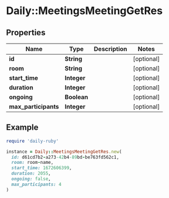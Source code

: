 # Daily::MeetingsMeetingGetRes

## Properties

| Name | Type | Description | Notes |
| ---- | ---- | ----------- | ----- |
| **id** | **String** |  | [optional] |
| **room** | **String** |  | [optional] |
| **start_time** | **Integer** |  | [optional] |
| **duration** | **Integer** |  | [optional] |
| **ongoing** | **Boolean** |  | [optional] |
| **max_participants** | **Integer** |  | [optional] |

## Example

```ruby
require 'daily-ruby'

instance = Daily::MeetingsMeetingGetRes.new(
  id: d61cd7b2-a273-42b4-89bd-be763fd562c1,
  room: room-name,
  start_time: 1672606399,
  duration: 2055,
  ongoing: false,
  max_participants: 4
)
```

